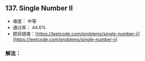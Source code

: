 ## 137. Single Number II


- 难度： 中等
- 通过率： 44.6%
- 题目链接：[https://leetcode.com/problems/single-number-ii](https://leetcode.com/problems/single-number-ii)



### 解法：